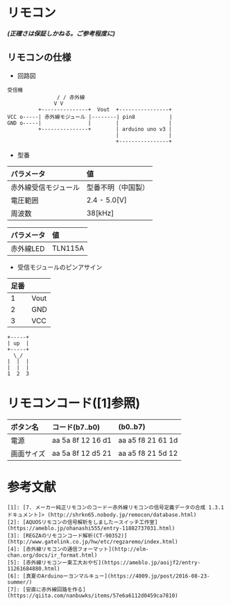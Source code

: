 # リモコン
***(正確さは保証しかねる。ご参考程度に)***
## リモコンの仕様
- 回路図

```
受信機
                / / 赤外線
               V V
          +---------------+  Vout  +----------------+
VCC o-----| 赤外線モジュール |--------| pin8           |
GND o-----|               |        |                |
          +---------------+        | arduino uno v3 |
                                   |                |
                                   +----------------+
```

- 型番

|パラメータ|値|
|:-|:-|
|赤外線受信モジュール|型番不明（中国製）|
|電圧範囲|2.4 - 5.0[V]|
|周波数|38[kHz]|

|パラメータ|値|
|:-|:-|
|赤外線LED|TLN115A|


- 受信モジュールのピンアサイン

|足番||
|:-|:-|
|1|Vout|
|2|GND|
|3|VCC|

```
+-----+
| up  |
+-----+
  \_/
|  |  |
|  |  |
1  2  3
```


# リモコンコード([1]参照)
|ボタン名|コード(b7..b0)|(b0..b7)|
|:-|:-|:-|
|電源|aa 5a 8f 12 16 d1|aa a5 f8 21 61 1d| 55 5a f1 48 68 8b|
|画面サイズ|aa 5a 8f 12 d5 21|aa a5 f8 21 5d 12|55 5a f1 48 ab 84|

# 参考文献

```
[1]: [7. メーカー純正リモコンのコードー赤外線リモコンの信号定義データの合成 1.3.1 ドキュメント]> (http://shrkn65.nobody.jp/remocon/database.html)
[2]: [AQUOSリモコンの信号解析をしましたースイッチ工作室](https://ameblo.jp/ohanashi555/entry-11882737031.html)
[3]: [REGZAのリモコンコード解析(CT-90352)](http://www.gatelink.co.jp/hw/etc/regzaremo/index.html)
[4]: [赤外線リモコンの通信フォーマット](http://elm-chan.org/docs/ir_format.html)
[5]: [赤外線リモコンー東工大おやぢ](https://ameblo.jp/aoijf2/entry-11261684880.html)
[6]: [真夏のArduinoーヨンマルキュー](https://4009.jp/post/2016-08-23-summer/)
[7]: [安直に赤外線回路を作る](https://qiita.com/nanbuwks/items/57e6a6112d0459ca7810)
```
